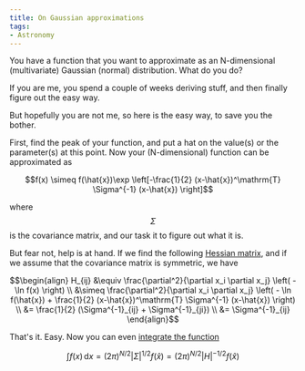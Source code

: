 ```yaml
---
title: On Gaussian approximations
tags:
- Astronomy
---
```

You have a function that you want to approximate as an N-dimensional (multivariate) Gaussian (normal) distribution. What do you do?

If you are me, you spend a couple of weeks deriving stuff, and then finally figure out the easy way.

But hopefully you are not me, so here is the easy way, to save you the bother.

First, find the peak of your function, and put a hat on the value(s) or the parameter(s) at this point. Now your (N-dimensional) function can be approximated as

$$f(x) \simeq f(\hat{x})\exp \left[-\frac{1}{2} (x-\hat{x})^\mathrm{T} \Sigma^{-1} (x-\hat{x}) \right]$$

where $$\Sigma$$ is the covariance matrix, and our task it to figure out what it is.

But fear not, help is at hand. If we find the following [Hessian matrix](http://en.wikipedia.org/wiki/Hessian_matrix), and if we assume that the covariance matrix is symmetric, we have

$$\begin{align} H_{ij} &\equiv \frac{\partial^2}{\partial x_i \partial x_j} \left( - \ln f(x) \right) \\ &\simeq \frac{\partial^2}{\partial x_i \partial x_j} \left( - \ln f(\hat{x}) + \frac{1}{2} (x-\hat{x})^\mathrm{T} \Sigma^{-1} (x-\hat{x}) \right) \\ &= \frac{1}{2} (\Sigma^{-1}_{ij} + \Sigma^{-1}_{ji}) \\ &= \Sigma^{-1}_{ij} \end{align}$$

That's it. Easy. Now you can even [integrate the function](http://en.wikipedia.org/wiki/Multivariate_normal_distribution)

$$\int f(x) \, \mathrm{d}x = (2\pi)^{N/2} |\Sigma|^{1/2} f(\hat{x}) = (2\pi)^{N/2} |H|^{-1/2} f(\hat{x})$$
